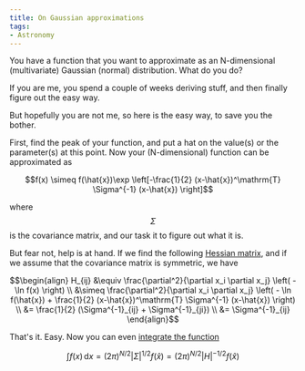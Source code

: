 ```yaml
---
title: On Gaussian approximations
tags:
- Astronomy
---
```

You have a function that you want to approximate as an N-dimensional (multivariate) Gaussian (normal) distribution. What do you do?

If you are me, you spend a couple of weeks deriving stuff, and then finally figure out the easy way.

But hopefully you are not me, so here is the easy way, to save you the bother.

First, find the peak of your function, and put a hat on the value(s) or the parameter(s) at this point. Now your (N-dimensional) function can be approximated as

$$f(x) \simeq f(\hat{x})\exp \left[-\frac{1}{2} (x-\hat{x})^\mathrm{T} \Sigma^{-1} (x-\hat{x}) \right]$$

where $$\Sigma$$ is the covariance matrix, and our task it to figure out what it is.

But fear not, help is at hand. If we find the following [Hessian matrix](http://en.wikipedia.org/wiki/Hessian_matrix), and if we assume that the covariance matrix is symmetric, we have

$$\begin{align} H_{ij} &\equiv \frac{\partial^2}{\partial x_i \partial x_j} \left( - \ln f(x) \right) \\ &\simeq \frac{\partial^2}{\partial x_i \partial x_j} \left( - \ln f(\hat{x}) + \frac{1}{2} (x-\hat{x})^\mathrm{T} \Sigma^{-1} (x-\hat{x}) \right) \\ &= \frac{1}{2} (\Sigma^{-1}_{ij} + \Sigma^{-1}_{ji}) \\ &= \Sigma^{-1}_{ij} \end{align}$$

That's it. Easy. Now you can even [integrate the function](http://en.wikipedia.org/wiki/Multivariate_normal_distribution)

$$\int f(x) \, \mathrm{d}x = (2\pi)^{N/2} |\Sigma|^{1/2} f(\hat{x}) = (2\pi)^{N/2} |H|^{-1/2} f(\hat{x})$$
